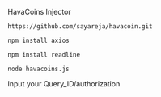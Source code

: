 HavaCoins Injector

```https://github.com/sayareja/havacoin.git```

```npm install axios```

```npm install readline```

```node havacoins.js```

Input your Query_ID/authorization
